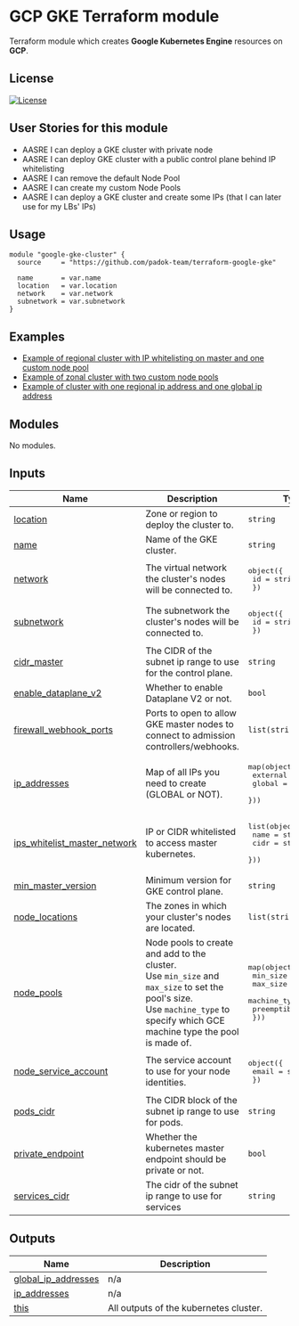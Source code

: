 # GCP GKE Terraform module

Terraform module which creates **Google Kubernetes Engine** resources on **GCP**.

## License

[![License](https://img.shields.io/badge/License-Apache_2.0-blue.svg)](https://opensource.org/licenses/Apache-2.0)

## User Stories for this module

- AASRE I can deploy a GKE cluster with private node
- AASRE I can deploy GKE cluster with a public control plane behind IP whitelisting
- AASRE I can remove the default Node Pool
- AASRE I can create my custom Node Pools
- AASRE I can deploy a GKE cluster and create some IPs (that I can later use for my LBs' IPs)

## Usage

```hcl
module "google-gke-cluster" {
  source     = "https://github.com/padok-team/terraform-google-gke"

  name       = var.name
  location   = var.location
  network    = var.network
  subnetwork = var.subnetwork
}
```

## Examples

- [Example of regional cluster with IP whitelisting on master and one custom node pool](examples/regional_private_cluster)
- [Example of zonal cluster with two custom node pools](examples/zonal_multiple_node_pool)
- [Example of cluster with one regional ip address and one global ip address](examples/cluster_with_ip_addresses)

<!-- BEGIN_TF_DOCS -->
## Modules

No modules.

## Inputs

| Name | Description | Type | Default | Required |
|------|-------------|------|---------|:--------:|
| <a name="input_location"></a> [location](#input\_location) | Zone or region to deploy the cluster to. | `string` | n/a | yes |
| <a name="input_name"></a> [name](#input\_name) | Name of the GKE cluster. | `string` | n/a | yes |
| <a name="input_network"></a> [network](#input\_network) | The virtual network the cluster's nodes will be connected to. | <pre>object({<br>    id = string<br>  })</pre> | n/a | yes |
| <a name="input_subnetwork"></a> [subnetwork](#input\_subnetwork) | The subnetwork the cluster's nodes will be connected to. | <pre>object({<br>    id = string<br>  })</pre> | n/a | yes |
| <a name="input_cidr_master"></a> [cidr\_master](#input\_cidr\_master) | The CIDR of the subnet ip range to use for the control plane. | `string` | `null` | no |
| <a name="input_enable_dataplane_v2"></a> [enable\_dataplane\_v2](#input\_enable\_dataplane\_v2) | Whether to enable Dataplane V2 or not. | `bool` | `true` | no |
| <a name="input_firewall_webhook_ports"></a> [firewall\_webhook\_ports](#input\_firewall\_webhook\_ports) | Ports to open to allow GKE master nodes to connect to admission controllers/webhooks. | `list(string)` | `[]` | no |
| <a name="input_ip_addresses"></a> [ip\_addresses](#input\_ip\_addresses) | Map of all IPs you need to create (GLOBAL or NOT). | <pre>map(object({<br>    external = bool<br>    global   = bool<br>  }))</pre> | `{}` | no |
| <a name="input_ips_whitelist_master_network"></a> [ips\_whitelist\_master\_network](#input\_ips\_whitelist\_master\_network) | IP or CIDR whitelisted to access master kubernetes. | <pre>list(object({<br>    name = string<br>    cidr = string<br>  }))</pre> | `[]` | no |
| <a name="input_min_master_version"></a> [min\_master\_version](#input\_min\_master\_version) | Minimum version for GKE control plane. | `string` | `"1.20"` | no |
| <a name="input_node_locations"></a> [node\_locations](#input\_node\_locations) | The zones in which your cluster's nodes are located. | `list(string)` | `null` | no |
| <a name="input_node_pools"></a> [node\_pools](#input\_node\_pools) | Node pools to create and add to the cluster.<br>Use `min_size` and `max_size` to set the pool's size.<br>Use `machine_type` to specify which GCE machine type the pool is made of. | <pre>map(object({<br>    min_size     = number<br>    max_size     = number<br>    machine_type = string<br>    preemptible  = bool<br>  }))</pre> | `{}` | no |
| <a name="input_node_service_account"></a> [node\_service\_account](#input\_node\_service\_account) | The service account to use for your node identities. | <pre>object({<br>    email = string<br>  })</pre> | <pre>{<br>  "email": null<br>}</pre> | no |
| <a name="input_pods_cidr"></a> [pods\_cidr](#input\_pods\_cidr) | The CIDR block of the subnet ip range to use for pods. | `string` | `null` | no |
| <a name="input_private_endpoint"></a> [private\_endpoint](#input\_private\_endpoint) | Whether the kubernetes master endpoint should be private or not. | `bool` | `false` | no |
| <a name="input_services_cidr"></a> [services\_cidr](#input\_services\_cidr) | The cidr of the subnet ip range to use for services | `string` | `null` | no |

## Outputs

| Name | Description |
|------|-------------|
| <a name="output_global_ip_addresses"></a> [global\_ip\_addresses](#output\_global\_ip\_addresses) | n/a |
| <a name="output_ip_addresses"></a> [ip\_addresses](#output\_ip\_addresses) | n/a |
| <a name="output_this"></a> [this](#output\_this) | All outputs of the kubernetes cluster. |
<!-- END_TF_DOCS -->
